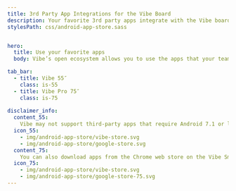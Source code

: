 ```yaml
---
title: 3rd Party App Integrations for the Vibe Board
description: Your favorite 3rd party apps integrate with the Vibe board, so there's no need to stop using the tools your team knows and loves. Check out popular app integrations from Zoom, teams and Slack to Netflix, Youtube, and Angry Birds.
stylesPath: css/android-app-store.sass


hero:
  title: Use your favorite apps
  body: Vibe’s open ecosystem allows you to use the apps that your team already knows and loves. That means easy, fast adoption throughout organizations with minimal support from busy IT teams.

tab_bar:
  - title: Vibe 55″
    class: is-55
  - title: Vibe Pro 75″
    class: is-75
    
disclaimer_info:
  content_55: 
    Vibe may not support third-party apps that require Android 7.1 or later. You can also add apps through the Google Play store on Vibe.
  icon_55: 
    - img/android-app-store/vibe-store.svg
    - img/android-app-store/google-store.svg
  content_75: 
    You can also download apps from the Chrome web store on the Vibe Smartboard Pro 75″.
  icon_75: 
    - img/android-app-store/vibe-store.svg
    - img/android-app-store/google-store-75.svg
---
```


<Page />

<script setup>
import Page from '/@/views/AndroidAppSREFACTOR: rename component folder to uppercaseREFACTOR: rename component folder to uppercasetore/Index.vue'
</script>